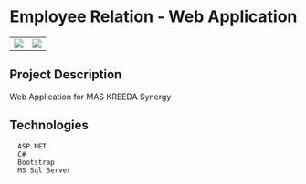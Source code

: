 <h1 align="center"> Employee Relation - Web Application </h1>

<table>
  <tr>
    <td>
      <img src="https://user-images.githubusercontent.com/74088854/209474287-735eedcf-f40a-42e8-91c5-9037ec8c9b51.jpg">
    </td>
    <td>
      <img src="https://user-images.githubusercontent.com/74088854/209474696-d70681f2-5b9f-4662-9054-43f9cda2b035.jpg">
    </td>
  </tr>
</table>

## Project Description
Web Application for MAS KREEDA Synergy
## Technologies
```
  ASP.NET
  C#
  Bootstrap
  MS Sql Server
```
